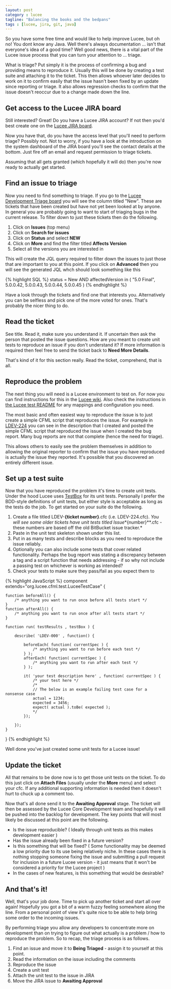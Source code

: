 ```yaml
---
layout: post
category : lucee
tagline: "Balancing the books and the bedpans"
tags : [lucee, jira, git, java]
---
```


So you have some free time and would like to help improve Lucee, but oh no! You dont know any Java.  Well there's always documentation ... isn't that everyone's idea of a good time?  Well good news, there is a vital part of the Lucee issue process that you can turn your attention to ... triage.

What is triage? Put simply it is the process of confirming a bug and providing means to reproduce it. Usually this will be done by creating a test suite and attaching it to the ticket. This then allows whoever later decides to work on it to confirm easily that the issue hasn't been fixed by an update since reporting or triage. It also allows regression checks to confirm that the issue doesn't reoccur due to a change made down the line.

## Get access to the Lucee JIRA board

Still interested? Great!  Do you have a Lucee JIRA account?  If not then you'd best create one on the [Lucee JIRA board](https://luceeserver.atlassian.net/secure/Dashboard.jspa).  

Now you have that, do you have the access level that you'll need to perform triage?  Possibly not.  Not to worry, if you have a look at the introduction on the system dashboard of the JIRA board you'll see the contact details at the bottom.  Just fire off an email and request permission to triage tickets.

Assuming that all gets granted (which hopefully it will do) then you're now ready to actually get started.

## Find an issue to triage

Now you need to find something to triage. If you go to the [Lucee Development Triage board](https://luceeserver.atlassian.net/secure/RapidBoard.jspa?rapidView=3&useStoredSettings=true) you will see the column titled "New".  These are tickets that have been created but have not yet been looked at by anyone.  In general you are probably going to want to start of triaging bugs in the current release. To filter down to just these tickets then do the following.

1. Click on  **Issues** (top menu) 
2. Click on **Search for issues**
3. Click on **Status** and select **NEW**
4. Click on **More** and find the filter titled **Affects Version**
5. Select all the versions you are interested in

This will create the JQL query required to filter down the issues to just those that are important to you at this point.  If you click on **Advanced** then you will see the generated JQL whch should look something like this

{% highlight SQL %}
status = New 
AND 
affectedVersion in (
    "5.0 Final", 
    5.0.0.42, 
    5.0.0.43, 
    5.0.0.44,
    5.0.0.45
)
{% endhighlight %}

Have a look through the tickets and find one that interests you. Alternatively you can be selfless and pick one of the more voted for ones.  That's probably the nicer thing to do.

## Read the ticket

See title.  Read it, make sure you understand it.  If uncertain then ask the person that posted the issue questions.  How are you meant to create unit tests to reproduce an issue if you don't understand it?  If more information is required then feel free to send the ticket back to **Need More Details**.

That's kind of it for this section really.  Read the ticket, comprehend, that is all.

## Reproduce the problem

The next thing you will need is a Lucee environment to test on. For now you can find instructions for this in the [Lucee wiki](https://bitbucket.org/lucee/lucee/wiki/Download%20and%20Install).  Also check the instructions in [the Lucee test README](https://bitbucket.org/lucee/lucee/src/af6a8c8cc5f550e3034dba8a98167f51a7393e1d/tests/README.md?at=master) for any mappings and configuration you need.

The most basic and often easiest way to reproduce the issue is to just create a simple CFML script that reproduces the issue.  For example in [LDEV-224](https://luceeserver.atlassian.net/browse/LDEV-224) you can see in the description that I created and posted the simple CFML script that reproduced the issue when I created the bug report.  Many bug reports are not that complete (hence the need for triage).  

This allows others to easily see the problem themselves in addition to allowing the original reporter to confirm that the issue you have reproduced is actually the issue they reported.  It's possible that you discovered an entirely different issue.  


## Set up a test suite

Now that you have reproduced the problem it's time to create unit tests.  Under the hood Lucee uses [TestBox](http://wiki.coldbox.org/wiki/TestBox.cfm) for its unit tests.  Personally I prefer the BDD-style definitions of unit tests, but either style is acceptable as long as the tests do the job.  To get started on your suite do the following.

1. Create a file titled LDEV-**{ticket number}**.cfc (i.e. LDEV-224.cfc). *You will see some older tickets have unit tests titled Issue**{number}**.cfc - these numbers are based off the old BitBucket issue tracker.*
2. Paste in the unit test skeleton shown under this list.
3. Put in as many tests and describe blocks as you need to reproduce the issue reliably.  
4. Optionally you can also include some tests that cover related functionality.  Perhaps the bug report was stating a discrepancy between a tag and a script function that needs addressing - if so why not include a passing test on whichever is working as intended?
5. Check your tests to make sure they pass/fail as you expect them to

{% highlight JavaScript %}
component extends="org.lucee.cfml.test.LuceeTestCase"   {

    function beforeAll() { 
        /* anything you want to run once before all tests start */ 
    }
    function afterAll() { 
        /* anything you want to run once after all tests start */ 
    }

    function run( testResults , testBox ) {

        describe( 'LDEV-000' , function() {

            beforeEach( function( currentSpec ) { 
                /* anything you want to run before each test */ 
            } );
            afterEach( function( currentSpec ) { 
                /* anything you want to run after each test */ 
            } );

            it( 'your test description here' , function( currentSpec ) {
                /* your test here */
                /*
                // The below is an example failing test case for a nonsense case
                actual = 1234;
                expected = 3456;
                expect( actual ).toBe( expected );
                */
            });

        });
    }
} 
{% endhighlight %}

Well done you've just created some unit tests for a Lucee issue!

## Update the ticket

All that remains to be done now is to get those unit tests on the ticket.  To do this just click on **Attach Files** (usually under the **More** menu) and select your cfc.  If any additional supporting information is needed then it doesn't hurt to chuck up a comment too.

Now that's all done send it to the **Awaiting Approval** stage.  The ticket will then be assessed by the Lucee Core Development team and hopefully it will be pushed into the backlog for development.  The key points that will most likely be discussed at this point are the following.

- Is the issue reproducible? ( Ideally through unit tests as this makes development easier )
- Has the issue already been fixed in a future version?
- Is this something that will be fixed? ( Some functionality may be deemed a low priority due to its use being relatively niche.  In these cases there is nothing stopping someone fixing the issue and submitting a pull request for inclusion in a future Lucee version - it just means that it won't be considered a priority for the Lucee project )
- In the cases of new features, is this something that would be desirable?

## And that's it!

Well, that's your job done.  Time to pick up another ticket and start all over again!  Hopefully you got a bit of a warm fuzzy feeling somewhere along the line.  From a personal point of view it's quite nice to be able to help bring some order to the incoming issues.  

By performing triage you allow any developers to concentrate more on development than on trying to figure out what actually is a problem / how to reproduce the problem.  So to recap, the triage process is as follows.

1. Find an issue and move it to **Being Triaged** - assign it to yourself at this point.
2. Read the information on the issue including the comments
3. Reproduce the issue
4. Create a unit test
5. Attach the unit test to the issue in JIRA
6. Move the JIRA issue to **Awaiting Approval**